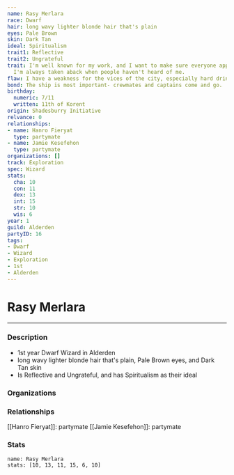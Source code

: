 ```yaml
---
name: Rasy Merlara
race: Dwarf
hair: long wavy lighter blonde hair that's plain
eyes: Pale Brown
skin: Dark Tan
ideal: Spiritualism
trait1: Reflective
trait2: Ungrateful
trait: I'm well known for my work, and I want to make sure everyone appreciates it.
  I'm always taken aback when people haven't heard of me.
flaw: I have a weakness for the vices of the city, especially hard drink.
bond: The ship is most important- crewmates and captains come and go.
birthday:
  numeric: 7/11
  written: 11th of Korent
origin: Shadesburry Initiative
relvance: 0
relationships:
- name: Hanro Fieryat
  type: partymate
- name: Jamie Kesefehon
  type: partymate
organizations: []
track: Exploration
spec: Wizard
stats:
  cha: 10
  con: 11
  dex: 13
  int: 15
  str: 10
  wis: 6
year: 1
guild: Alderden
partyID: 16
tags:
- Dwarf
- Wizard
- Exploration
- 1st
- Alderden
---
```

# Rasy Merlara
---
### Description
- 1st year Dwarf Wizard in Alderden
- long wavy lighter blonde hair that's plain, Pale Brown eyes, and Dark Tan skin
- Is Reflective and Ungrateful, and has Spiritualism as their ideal

### Organizations
### Relationships
[[Hanro Fieryat]]: partymate
[[Jamie Kesefehon]]: partymate
### Stats
```statblock
name: Rasy Merlara
stats: [10, 13, 11, 15, 6, 10]
```